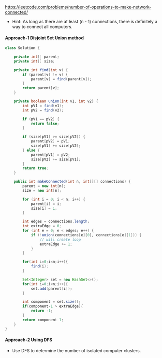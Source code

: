 https://leetcode.com/problems/number-of-operations-to-make-network-connected/

* Hint: As long as there are at least (n - 1) connections, there is definitely a way to connect all computers.

#### Approach-1 Disjoint Set Union method 

```java
class Solution {

    private int[] parent;
    private int[] size;

    private int find(int v) {
        if (parent[v] != v) {
            parent[v] = find(parent[v]);
        }
        return parent[v];
    }

    private boolean union(int v1, int v2) {
        int pV1 = find(v1);
        int pV2 = find(v2);

        if (pV1 == pV2) {
            return false;
        }

        if (size[pV1] >= size[pV2]) {
            parent[pV2] = pV1;
            size[pV1] += size[pV2];
        } else {
            parent[pV1] = pV2;
            size[pV2] += size[pV1];
        }
        return true;
    }

    public int makeConnected(int n, int[][] connections) {
        parent = new int[n];
        size = new int[n];

        for (int i = 0; i < n; i++) {
            parent[i] = i;
            size[i] = 1;
        }

        int edges = connections.length;
        int extraEdge = 0;
        for (int e = 0; e < edges; e++) {
            if (!union(connections[e][0], connections[e][1])) {
                // will create loop
                extraEdge += 1;
            }
        }

        for(int i=0;i<n;i++){
            find(i);
        }   

        Set<Integer> set = new HashSet<>();
        for(int i=0;i<n;i++){
            set.add(parent[i]);
        }

        int component = set.size();
        if(component-1 > extraEdge){
            return -1;
        }
        return component-1;
    }
}
```

#### Approach-2 Using DFS

* Use DFS to determine the number of isolated computer clusters.

